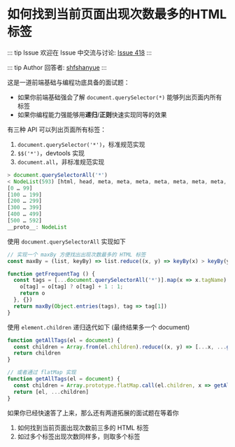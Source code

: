 # 如何找到当前页面出现次数最多的HTML标签



::: tip Issue 
 欢迎在 Issue 中交流与讨论: [Issue 418](https://github.com/shfshanyue/Daily-Question/issues/418) 
:::

::: tip Author 
回答者: [shfshanyue](https://github.com/shfshanyue) 
:::

这是一道前端基础与编程功底具备的面试题：

+ 如果你前端基础强会了解 `document.querySelector(*)` 能够列出页面内所有标签
+ 如果你编程能力强能够用**递归**/**正则**快速实现同等的效果

有三种 API 可以列出页面所有标签：

1. `document.querySelector('*')`，标准规范实现
1. `$$('*')`，devtools 实现
1. `document.all`，非标准规范实现

``` js
> document.querySelectorAll('*')
< NodeList(593) [html, head, meta, meta, meta, meta, meta, meta, meta, title, link#favicon, link, link#MainCss, link#mobile-style, link, link, link, script, script, script, script, script, script, script, link, script, link, link, script, input#_w_brink, body, a, div#home, div#header, div#blogTitle, a#lnkBlogLogo, img#blogLogo, h1, a#Header1_HeaderTitle.headermaintitle.HeaderMainTitle, h2, div#navigator, ul#navList, li, a#blog_nav_sitehome.menu, li, a#blog_nav_myhome.menu, li, a#blog_nav_newpost.menu, li, a#blog_nav_contact.menu, li, a#blog_nav_rss.menu, li, a#blog_nav_admin.menu, div.blogStats, span#stats_post_count, span#stats_article_count, span#stats-comment_count, div#main, div#mainContent, div.forFlow, div#post_detail, div#topics, div.post, h1.postTitle, a#cb_post_title_url.postTitle2.vertical-middle, span, div.clear, div.postBody, div#cnblogs_post_body.blogpost-body, p, p, strong, p, p, p, strong, div.cnblogs_code, pre, span, span, span, span, span, p, span, strong, pre, strong, span, strong, br, br, br, div.cnblogs_code, pre, span, span, p, p, …]
[0 … 99]
[100 … 199]
[200 … 299]
[300 … 399]
[400 … 499]
[500 … 592]
__proto__: NodeList
```

使用 `document.querySelectorAll` 实现如下

``` js
// 实现一个 maxBy 方便找出出现次数最多的 HTML 标签
const maxBy = (list, keyBy) => list.reduce((x, y) => keyBy(x) > keyBy(y) ? x : y)

function getFrequentTag () {
  const tags = [...document.querySelectorAll('*')].map(x => x.tagName).reduce((o, tag) => { 
    o[tag] = o[tag] ? o[tag] + 1 : 1;
    return o
  }, {})
  return maxBy(Object.entries(tags), tag => tag[1])
}
```

使用 `element.children` 递归迭代如下 (最终结果多一个 document)

``` js
function getAllTags(el = document) {
  const children = Array.from(el.children).reduce((x, y) => [...x, ...getAllTags(y)], [])
  return children
}

// 或者通过 flatMap 实现
function getAllTags(el = document) {
  const children = Array.prototype.flatMap.call(el.children, x => getAllTags(x))
  return [el, ...children]
}
```

如果你已经快速答了上来，那么还有两道拓展的面试题在等着你

1. 如何找到当前页面出现次数前三多的 HTML 标签
2. 如过多个标签出现次数同样多，则取多个标签